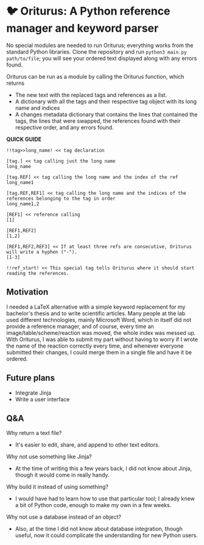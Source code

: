 
# 🐦 Oriturus: A Python reference manager and keyword parser

No special modules are needed to run Oriturus; everything works from the standard Python libraries.
Clone the repository and run `python3 main.py path/to/file`; you will see your ordered text displayed along with any errors found.

Oriturus can be run as a module by calling the Oriturus function, which returns
- The new text with the replaced tags and references as a list.
- A dictionary with all the tags and their respective tag object with its long name and indices
- A changes metadata dictionary that contains the lines that contained the tags, the lines that were swapped, the references found with their respective order, and any errors found. 

**QUICK GUIDE**
```
!!tag>>long_name! << tag declaration

[tag.] << tag calling just the long name
long_name

[tag.REF] << tag calling the long name and the index of the ref
long_name1

[tag.REF,REF1] << tag calling the long name and the indices of the references belonging to the tag in order
long_name1,2

[REF1] << reference calling
[1]

[REF1,REF2] 
[1,2]

[REF1,REF2,REF3] << If at least three refs are consecutive, Oriturus will write a hyphen ("-").
[1-3]

!!ref_start! << This special tag tells Oriturus where it should start reading the references.
```
## Motivation
 I needed a LaTeX alternative with a simple keyword replacement for my bachelor's thesis and to write scientific articles. 
 Many people at the lab used different technologies, mainly Microsoft Word, which in itself did not provide a reference manager, and of course, every time an image/table/scheme/reaction was moved, the whole index was messed up.
With Oriturus, I was able to submit my part without having to worry if I wrote the name of the reaction correctly every time, and whenever everyone submitted their changes, I could merge them in a single file and have it be ordered.

## Future plans
- Integrate Jinja
- Write a user interface 

## Q&A 
Why return a text file?
- It's easier to edit, share, and append to other text editors.

Why not use something like Jinja?
- At the time of writing this a few years back, I did not know about Jinja, though it would come in really handy.

Why build it instead of using something?
- I would have had to learn how to use that particular tool; I already knew a bit of Python code, enough to make my own in a few weeks.

Why not use a database instead of an object?
- Also, at the time I did not know about database integration, though useful, now it could complicate the understanding for new Python users.
